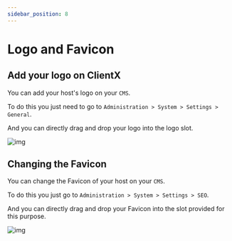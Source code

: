 ```yaml
---
sidebar_position: 8
---
```


# Logo and Favicon

## Add your logo on ClientX

You can add your host's logo on your `CMS`.

To do this you just need to go to `Administration > System > Settings > General`.

And you can directly drag and drop your logo into the logo slot.

![img](https://cdn.discordapp.com/attachments/939840146507989003/968534237928128512/unknown.png)


## Changing the Favicon

You can change the Favicon of your host on your `CMS`.

To do this you just go to `Administration > System > Settings > SEO`.

And you can directly drag and drop your Favicon into the slot provided for this purpose.


![img](https://cdn.discordapp.com/attachments/939840146507989003/968534371260854302/unknown.png)